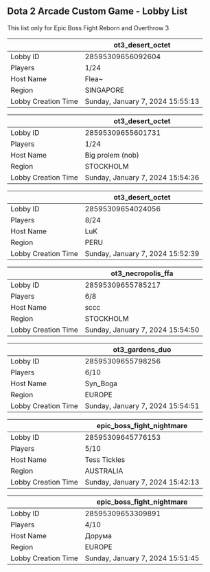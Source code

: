 ## Dota 2 Arcade Custom Game - Lobby List

This list only for Epic Boss Fight Reborn and Overthrow 3

|  | ot3_desert_octet |
| ------ | ------ |
| Lobby ID | 28595309656092604 |
| Players | 1/24 |
| Host Name | Flea~ |
| Region | SINGAPORE |
| Lobby Creation Time | Sunday, January 7, 2024 15:55:13 |


|  | ot3_desert_octet |
| ------ | ------ |
| Lobby ID | 28595309655601731 |
| Players | 1/24 |
| Host Name | Big prolem (nob) |
| Region | STOCKHOLM |
| Lobby Creation Time | Sunday, January 7, 2024 15:54:36 |


|  | ot3_desert_octet |
| ------ | ------ |
| Lobby ID | 28595309654024056 |
| Players | 8/24 |
| Host Name | LuK |
| Region | PERU |
| Lobby Creation Time | Sunday, January 7, 2024 15:52:39 |


|  | ot3_necropolis_ffa |
| ------ | ------ |
| Lobby ID | 28595309655785217 |
| Players | 6/8 |
| Host Name | sccc |
| Region | STOCKHOLM |
| Lobby Creation Time | Sunday, January 7, 2024 15:54:50 |


|  | ot3_gardens_duo |
| ------ | ------ |
| Lobby ID | 28595309655798256 |
| Players | 6/10 |
| Host Name | Syn_Boga |
| Region | EUROPE |
| Lobby Creation Time | Sunday, January 7, 2024 15:54:51 |


|  | epic_boss_fight_nightmare |
| ------ | ------ |
| Lobby ID | 28595309645776153 |
| Players | 5/10 |
| Host Name | Tess Tickles |
| Region | AUSTRALIA |
| Lobby Creation Time | Sunday, January 7, 2024 15:42:13 |


|  | epic_boss_fight_nightmare |
| ------ | ------ |
| Lobby ID | 28595309653309891 |
| Players | 4/10 |
| Host Name | Дорума |
| Region | EUROPE |
| Lobby Creation Time | Sunday, January 7, 2024 15:51:45 |


